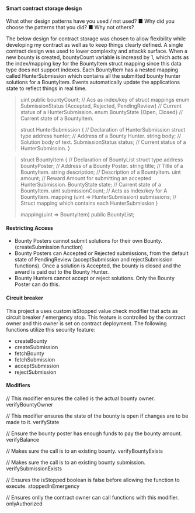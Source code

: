 #### Smart contract storage design

What other design patterns have you used / not used?
■  	Why did you choose the patterns that you did?
■  	Why not others?


The below design for contract storage was chosen to allow flexibility while developing my contract as well as to keep things clearly defined. A single contract design was used to lower complexity and attackk surface. When a new bounty is created, bountyCount variable is increasd by 1, which acts as the index/mapping key for the BountyItem struct mapping since this data type does not support indexes. Each BountyItem has a nested mapping called HunterSubmission which contains all the submitted bounty hunter solutions for a BountyItem. Events automatically update the applications state to reflect things in real time. 


>uint public bountyCount;                                    // Acs as index/key of struct mappings
>enum SubmissionStatus {Accepted, Rejected, PendingReview}   // Current status of a HunterSubmission.
>enum BountyState {Open, Closed}                             // Current state of a BountyItem.
> 
>struct HunterSubmission {                                   // Declaration of HunterSubmission struct type
>    address hunter;                                         // Address of a Bounty Hunter.
>    string body;                                            // Solution body of text.
>    SubmissionStatus status;                                // Current status of a HunterSubmission.
>}

>struct BountyItem {                                         // Declaration of BountyList struct type
>    address bountyPoster;                                   // Address of a Bounty Poster.
>    string title;                                           // Title of a BountyItem.
>    string description;                                     // Description of a BountyItem.
>    uint amount;                                            // Reward Amount for submitting an accepted HunterSubmission. 
>    BountyState state;                                      // Current state of a BountyItem.
>    uint submissionCount;                                   // Acts as index/key for A BountyItem.
>    mapping (uint => HunterSubmission) submissions;         // Struct mapping which contains each HunterSubmission 
>}      
>
>mapping(uint => BountyItem) public BountyList;    


#### Restricting Access

- Bounty Posters cannot submit solutions for their own Bounty. (createSubmission function)
- Bounty Posters can Accepted or Rejected submissions, from the default state of PendingReview (acceptSubmission and rejectSubmission functions). Once a solution is Accepted, the bounty is closed and the award is paid out to the Bounty Hunter.
- Bounty Hunters cannot accept or reject solutions. Only the Bounty Poster can do this.


#### Circuit breaker

This project a uses custom isStopped value check modifier that acts as circuit breaker / emergency stop. This feature is controlled by the contract owner and this owner is set on contract deployment. The following functions utilize this security feature:

- createBounty
- createSubmission
- fetchBounty
- fetchSubmission
- acceptSubmission
- rejectSubmission


#### Modifiers

// This modifier ensures the called is the actual bounty owner.
verifyBountyOwner 
    
// This modifier ensures the state of the bounty is open if changes are to be made to it.
verifyState

// Ensure the bounty poster has enough funds to pay the bounty amount.
verifyBalance

// Makes sure the call is to an existing bounty.
verifyBountyExists

// Makes sure the call is to an existing bounty submission.
verifySubmissionExists
    
// Ensures the isStopped boolean is false before allowing the function to execute.
stoppedInEmergency

// Ensures onlly the contract owner can call functions with this modifier.
onlyAuthorized



